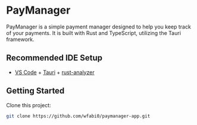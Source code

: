 # PayManager

PayManager is a simple payment manager designed to help you keep track of your payments. It is built with Rust and TypeScript, utilizing the Tauri framework.

## Recommended IDE Setup

- [VS Code](https://code.visualstudio.com/) + [Tauri](https://marketplace.visualstudio.com/items?itemName=tauri-apps.tauri-vscode) + [rust-analyzer](https://marketplace.visualstudio.com/items?itemName=rust-lang.rust-analyzer)

## Getting Started

Clone this project:

```bash
git clone https://github.com/wfabi0/paymanager-app.git
```